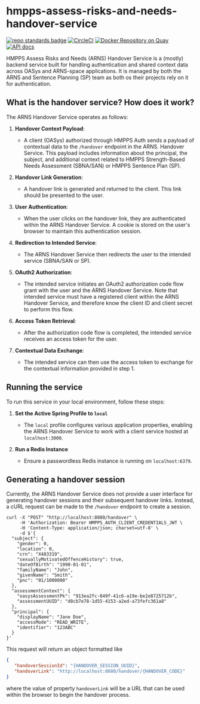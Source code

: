 # hmpps-assess-risks-and-needs-handover-service
[![repo standards badge](https://img.shields.io/badge/dynamic/json?color=blue&style=flat&logo=github&label=MoJ%20Compliant&query=%24.result&url=https%3A%2F%2Foperations-engineering-reports.cloud-platform.service.justice.gov.uk%2Fapi%2Fv1%2Fcompliant_public_repositories%2Fhmpps-assess-risks-and-needs-handover-service)](https://operations-engineering-reports.cloud-platform.service.justice.gov.uk/public-github-repositories.html#hmpps-assess-risks-and-needs-handover-service "Link to report")
[![CircleCI](https://circleci.com/gh/ministryofjustice/hmpps-assess-risks-and-needs-handover-service/tree/main.svg?style=svg)](https://circleci.com/gh/ministryofjustice/hmpps-assess-risks-and-needs-handover-service)
[![Docker Repository on Quay](https://quay.io/repository/hmpps/hmpps-assess-risks-and-needs-handover-service/status "Docker Repository on Quay")](https://quay.io/repository/hmpps/hmpps-assess-risks-and-needs-handover-service)
[![API docs](https://img.shields.io/badge/API_docs_-view-85EA2D.svg?logo=swagger)](http://arns-handover-service-dev.hmpps.service.justice.gov.uk/swagger-ui/index.html)

HMPPS Assess Risks and Needs (ARNS) Handover Service is a (mostly) backend service built for handling authentication 
and shared context data across OASys and ARNS-space applications. It is managed by both the ARNS and 
Sentence Planning (SP) team as both os their projects rely on it for authentication.

## What is the handover service? How does it work?

The ARNS Handover Service operates as follows:

1. **Handover Context Payload**: 
   - A client (OASys) authorized through HMPPS Auth sends a payload of contextual data to the `/handover` endpoint in the ARNS. 
   Handover Service. This payload includes information about the principal, the subject, and additional context related to 
   HMPPS Strength-Based Needs Assessment (SBNA/SAN) or HMPPS Sentence Plan (SP).

2. **Handover Link Generation**: 
   - A handover link is generated and returned to the client. This link should be presented to the user.

3. **User Authentication**: 
   - When the user clicks on the handover link, they are authenticated within the ARNS Handover Service. A cookie
   is stored on the user's browser to maintain this authentication session.

4. **Redirection to Intended Service**:
   - The ARNS Handover Service then redirects the user to the intended service (SBNA/SAN or SP).

5. **OAuth2 Authorization**: 
   - The intended service initiates an OAuth2 authorization code flow grant with the user and the ARNS Handover Service.
   Note that intended service must have a registered client within the ARNS Handover Service, and therefore know the
   client ID and client secret to perform this flow.

6. **Access Token Retrieval**: 
   - After the authorization code flow is completed, the intended service receives an access token for the user.

7. **Contextual Data Exchange**: 
   - The intended service can then use the access token to exchange for the contextual information provided in step 1.

## Running the service

To run this service in your local environment, follow these steps:

1. **Set the Active Spring Profile to `local`**
    - The `local` profile configures various application properties, enabling the ARNS Handover Service to work 
      with a client service hosted at `localhost:3000`.

2. **Run a Redis Instance**
    - Ensure a passwordless Redis instance is running on `localhost:6379`.

## Generating a handover session
Currently, the ARNS Handover Service does not provide a user interface for generating handover sessions and 
their subsequent handover links. Instead, a cURL request can be made to the `/handover` endpoint to create a session.

```cURL
curl -X "POST" "http://localhost:8080/handover" \
     -H 'Authorization: Bearer HMPPS_AUTH_CLIENT_CREDENTIALS_JWT \
     -H 'Content-Type: application/json; charset=utf-8' \
     -d $'{
  "subject": {
    "gender": 0,
    "location": 0,
    "crn": "X483319",
    "sexuallyMotivatedOffenceHistory": true,
    "dateOfBirth": "1990-01-01",
    "familyName": "John",
    "givenName": "Smith",
    "pnc": "01/1000000"
  },
  "assessmentContext": {
    "oasysAssessmentPk": "913ea2fc-049f-41c6-a19e-be2e8725712b",
    "assessmentUUID": "d8cb7e78-1d55-4153-a2ed-a73fefc361a8"
  },
  "principal": {
    "displayName": "Jane Doe",
    "accessMode": "READ_WRITE",
    "identifier": "123ABC"
  }
}'
```

This request will return an object formatted like

```json
{
   "handoverSessionId": "{HANDOVER_SESSION_UUID}",
   "handoverLink": "http://localhost:8080/handover/{HANDOVER_CODE}"
}
```
where the value of property `handoverLink` will be a URL that can be used within the browser to begin the handover
process.
